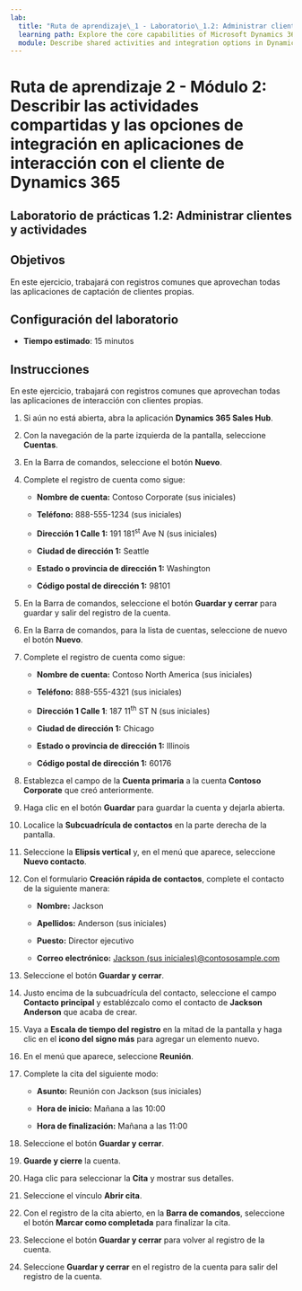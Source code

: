 ```yaml
---
lab:
  title: "Ruta de aprendizaje\_1 - Laboratorio\_1.2: Administrar clientes y actividades"
  learning path: Explore the core capabilities of Microsoft Dynamics 365 customer engagement apps
  module: Describe shared activities and integration options in Dynamics 365 customer engagement apps
---
```


Ruta de aprendizaje 2 - Módulo 2: Describir las actividades compartidas y las opciones de integración en aplicaciones de interacción con el cliente de Dynamics 365
========================

## Laboratorio de prácticas 1.2: Administrar clientes y actividades

## Objetivos

En este ejercicio, trabajará con registros comunes que aprovechan todas las aplicaciones de captación de clientes propias. 

## Configuración del laboratorio

  - **Tiempo estimado**: 15 minutos

## Instrucciones

En este ejercicio, trabajará con registros comunes que aprovechan todas las aplicaciones de interacción con clientes propias. 

1. Si aún no está abierta, abra la aplicación **Dynamics 365 Sales Hub**.

2. Con la navegación de la parte izquierda de la pantalla, seleccione **Cuentas**.

3. En la Barra de comandos, seleccione el botón **Nuevo**.

4. Complete el registro de cuenta como sigue:

    - **Nombre de cuenta:** Contoso Corporate (sus iniciales)

    - **Teléfono:** 888-555-1234 (sus iniciales)

    - **Dirección 1 Calle 1:** 191 181<sup data-htmlnode="">st</sup> Ave N (sus iniciales)

    - **Ciudad de dirección 1:** Seattle

    - **Estado o provincia de dirección 1:** Washington

    - **Código postal de dirección 1:** 98101

5. En la Barra de comandos, seleccione el botón **Guardar y cerrar** para guardar y salir del registro de la cuenta.

6. En la Barra de comandos, para la lista de cuentas, seleccione de nuevo el botón **Nuevo**.

7. Complete el registro de cuenta como sigue:

    - **Nombre de cuenta:** Contoso North America (sus iniciales)

    - **Teléfono:** 888-555-4321 (sus iniciales)

    - **Dirección 1 Calle 1**: 187 11<sup data-htmlnode="">th</sup> ST N (sus iniciales)

    - **Ciudad de dirección 1:** Chicago

    - **Estado o provincia de dirección 1:** Illinois

    - **Código postal de dirección 1:** 60176

8. Establezca el campo de la **Cuenta primaria** a la cuenta **Contoso Corporate** que creó anteriormente.

9. Haga clic en el botón **Guardar** para guardar la cuenta y dejarla abierta.

10. Localice la **Subcuadrícula de contactos** en la parte derecha de la pantalla.

11. Seleccione la **Elipsis vertical** y, en el menú que aparece, seleccione **Nuevo contacto**.

12. Con el formulario **Creación rápida de contactos**, complete el contacto de la siguiente manera:

    - **Nombre:** Jackson

    - **Apellidos:** Anderson (sus iniciales)

    - **Puesto:** Director ejecutivo

    - **Correo electrónico:** [Jackson (sus iniciales)@contososample.com](mailto:Jackson@contososample.com)

13. Seleccione el botón **Guardar y cerrar**.

14. Justo encima de la subcuadrícula del contacto, seleccione el campo **Contacto principal** y establézcalo como el contacto de **Jackson Anderson** que acaba de crear.

15. Vaya a **Escala de tiempo del registro** en la mitad de la pantalla y haga clic en el **icono del signo más** para agregar un elemento nuevo.

16. En el menú que aparece, seleccione **Reunión**.

17. Complete la cita del siguiente modo:

    - **Asunto:** Reunión con Jackson (sus iniciales)

    - **Hora de inicio:** Mañana a las 10:00

    - **Hora de finalización:** Mañana a las 11:00

18. Seleccione el botón **Guardar y cerrar**.

19. **Guarde y cierre** la cuenta.

20. Haga clic para seleccionar la **Cita** y mostrar sus detalles.

21. Seleccione el vínculo **Abrir cita**.

22. Con el registro de la cita abierto, en la **Barra de comandos**, seleccione el botón **Marcar como completada** para finalizar la cita.

23. Seleccione el botón **Guardar y cerrar** para volver al registro de la cuenta.

24. Seleccione **Guardar y cerrar** en el registro de la cuenta para salir del registro de la cuenta.
